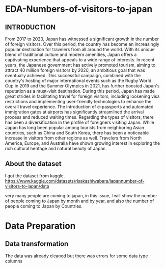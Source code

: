 # EDA-Numbers-of-visitors-to-japan

## INTRODUCTION
From 2017 to 2023, Japan has witnessed a significant growth in the number of foreign visitors. Over this period, the country has become an increasingly popular destination for travelers from all around the world. With its unique blend of traditional culture and modern amenities, Japan offers a captivating experience that appeals to a wide range of interests. In recent years, the Japanese government has actively promoted tourism, aiming to attract 40 million foreign visitors by 2020, an ambitious goal that was eventually achieved. This successful campaign, combined with the country's hosting of major international events such as the Rugby World Cup in 2019 and the Summer Olympics in 2021, has further boosted Japan's reputation as a must-visit destination. During this period, Japan has made great strides in facilitating travel for foreign visitors, including loosening visa restrictions and implementing user-friendly technologies to enhance the overall travel experience. The introduction of e-passports and automated immigration gates at airports has significantly streamlined the arrival process and reduced waiting times. Regarding the types of visitors, there has been a diversification in the profile of foreigners visiting Japan. While Japan has long been popular among tourists from neighboring Asian countries, such as China and South Korea, there has been a noticeable increase in visitors from other regions as well. Travelers from North America, Europe, and Australia have shown growing interest in exploring the rich cultural heritage and natural beauty of Japan.

## About the dataset
I got the dataset from kaggle. https://www.kaggle.com/datasets/risakashiwabara/japannumber-of-visitors-to-japan/data

very many people are coming to japan, in this issue, I will show the number of people coming to Japan by month and by year, and also the number of people coming to Japan by Countries.

# Data Preparation
## Data transformation
The data was already cleaned but there was errors for some data type columns

